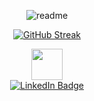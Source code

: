 <div align="center">
  
  ![readme](https://user-images.githubusercontent.com/29962880/208136541-ba509af0-1477-43a3-9627-bd740b5e8110.svg)

  [![GitHub Streak](http://github-readme-streak-stats.herokuapp.com?user=alexibee&theme=dark&background=000000)](https://git.io/streak-stats)

  <div id="badges">
    <div>
      <a href="https://www.alexi-brehovs.com/"> 
        <img src="https://res.cloudinary.com/dhoecmw9w/image/upload/v1650382490/production/logo_ab_tyzadd.svg" width="50"/> 
      </a>
    </div>
    <div>
      <a href="https://www.linkedin.com/in/alexi-brehovs/">
        <img src="https://img.shields.io/badge/LinkedIn-blue?style=for-the-badge&logo=linkedin&logoColor=white" alt="LinkedIn Badge"/>
      </a>
    </div>
  </div>  

</div> 
 


